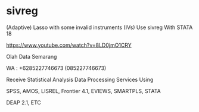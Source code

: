 # sivreg
(Adaptive) Lasso with some invalid instruments (IVs) Use sivreg With STATA 18

https://www.youtube.com/watch?v=8LD0jmO1CRY

Olah Data Semarang

WA : +6285227746673 (085227746673)

Receive Statistical Analysis Data Processing Services Using

SPSS, AMOS, LISREL, Frontier 4.1, EVIEWS, SMARTPLS, STATA

DEAP 2.1, ETC
